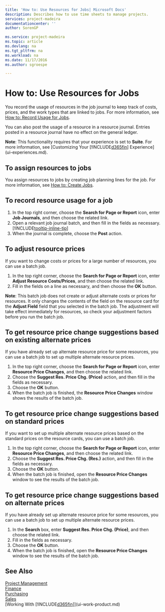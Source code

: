 ```yaml
---
title: 'How to: Use Resources for Jobs| Microsoft Docs'
description: Describes how to use time sheets to manage projects.
services: project-madeira
documentationcenter: ''
author: SorenGP

ms.service: project-madeira
ms.topic: article
ms.devlang: na
ms.tgt_pltfrm: na
ms.workload: na
ms.date: 11/17/2016
ms.author: sgroespe

---
```

# How to: Use Resources for Jobs
You record the usage of resources in the job journal to keep track of costs, prices, and the work types that are linked to jobs. For more information, see [How to: Record Usage for Jobs](projects-how-record-job-usage.md).

You can also post the usage of a resource in a resource journal. Entries posted in a resource journal have no effect on the general ledger.

**Note**: This functionality requires that your experience is set to **Suite**. For more information, see [Customizing Your [!INCLUDE[d365fin](includes/d365fin_md.md)] Experience](ui-experiences.md).

## To assign resources to jobs
You assign resources to jobs by creating job planning lines for the job. For more information, see [How to: Create Jobs](projects-how-create-jobs.md).

## To record resource usage for a job
1. In the top right corner, choose the **Search for Page or Report** icon, enter **Job Journals**, and then choose the related link.
2. Open a relevant job journal batch, and then fill in the fields as necessary. [!INCLUDE[tooltip-inline-tip](includes/tooltip-inline-tip_md.md)]
3. When the journal is complete, choose the **Post** action.

## To adjust resource prices
If you want to change costs or prices for a large number of resources, you can use a batch job.  

1. In the top right corner, choose the **Search for Page or Report** icon, enter **Adjust Resource Costs/Prices**, and then choose the related link.
2. Fill in the fields on a line as necessary, and then choose the **OK** button.

**Note**: This batch job does not create or adjust alternate costs or prices for resources. It only changes the contents of the field on the resource card for the **Adjust Field** field that you selected in the batch job. The adjustment will take effect immediately for resources, so check your adjustment factors before you run the batch job.

## To get resource price change suggestions based on existing alternate prices
If you have already set up alternate resource price for some resources, you can use a batch job to set up multiple alternate resource prices.

1. In the top right corner, choose the **Search for Page or Report** icon, enter **Resource Price Changes**, and then choose the related link.
2. Choose the **Suggest Res. Price Chg. (Price)** action, and then fill in the fields as necessary.
3. Choose the **OK** button.  
4. When the batch job is finished, the **Resource Price Changes** window shows the results of the batch job.

## To get resource price change suggestions based on standard prices
If you want to set up multiple alternate resource prices based on the standard prices on the resource cards, you can use a batch job.  

1. In the top right corner, choose the **Search for Page or Report** icon, enter **Resource Price Changes**, and then choose the related link.
2. Choose the **Suggest Res. Price Chg. (Res.)** action, and then fill in the fields as necessary.  
3. Choose the **OK** button.  
4. When the batch job is finished, open the **Resource Price Changes** window to see the results of the batch job.

## To get resource price change suggestions based on alternate prices
If you have already set up alternate resource price for some resources, you can use a batch job to set up multiple alternate resource prices.

1. In the **Search** box, enter **Suggest Res. Price Chg. (Price)**, and then choose the related link.  
2. Fill in the fields as necessary.
3. Choose the **OK** button.  
4. When the batch job is finished, open the **Resource Price Changes** window to see the results of the batch job.

## See Also
[Project Management](projects-manage-projects.md)  
[Finance](finance.md)  
[Purchasing](purchasing-manage-purchasing.md)         
[Sales](sales-manage-sales.md)     
[Working With [!INCLUDE[d365fin](includes/d365fin_md.md)]](ui-work-product.md)  

